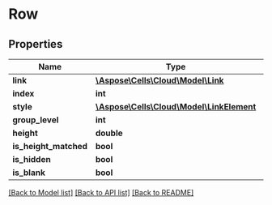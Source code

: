 # Row

## Properties
Name | Type | Description | Notes
------------ | ------------- | ------------- | -------------
**link** | [**\Aspose\Cells\Cloud\Model\Link**](Link.md) |  | [optional] 
**index** | **int** |  | [optional] 
**style** | [**\Aspose\Cells\Cloud\Model\LinkElement**](LinkElement.md) |  | [optional] 
**group_level** | **int** |  | [optional] 
**height** | **double** |  | [optional] 
**is_height_matched** | **bool** |  | [optional] 
**is_hidden** | **bool** |  | [optional] 
**is_blank** | **bool** |  | [optional] 

[[Back to Model list]](../README.md#documentation-for-models) [[Back to API list]](../README.md#documentation-for-api-endpoints) [[Back to README]](../README.md)


